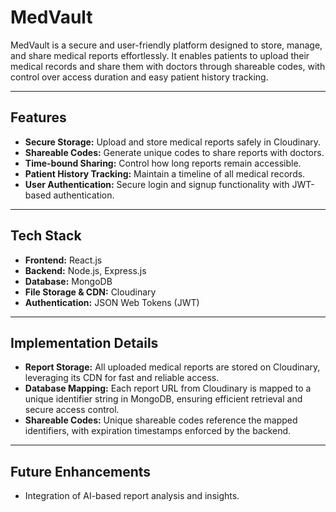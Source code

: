 # MedVault

MedVault is a secure and user-friendly platform designed to store, manage, and share medical reports effortlessly. It enables patients to upload their medical records and share them with doctors through shareable codes, with control over access duration and easy patient history tracking.

---

## Features

- **Secure Storage:** Upload and store medical reports safely in Cloudinary.
- **Shareable Codes:** Generate unique codes to share reports with doctors.
- **Time-bound Sharing:** Control how long reports remain accessible.
- **Patient History Tracking:** Maintain a timeline of all medical records.
- **User Authentication:** Secure login and signup functionality with JWT-based authentication.

---

## Tech Stack

- **Frontend:** React.js
- **Backend:** Node.js, Express.js
- **Database:** MongoDB
- **File Storage & CDN:** Cloudinary
- **Authentication:** JSON Web Tokens (JWT)

---

## Implementation Details

- **Report Storage:** All uploaded medical reports are stored on Cloudinary, leveraging its CDN for fast and reliable access.
- **Database Mapping:** Each report URL from Cloudinary is mapped to a unique identifier string in MongoDB, ensuring efficient retrieval and secure access control.
- **Shareable Codes:** Unique shareable codes reference the mapped identifiers, with expiration timestamps enforced by the backend.

---

## Future Enhancements

- Integration of AI-based report analysis and insights.
```
